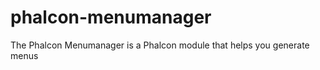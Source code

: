 phalcon-menumanager
===================

The Phalcon Menumanager is a Phalcon module that helps you generate menus
